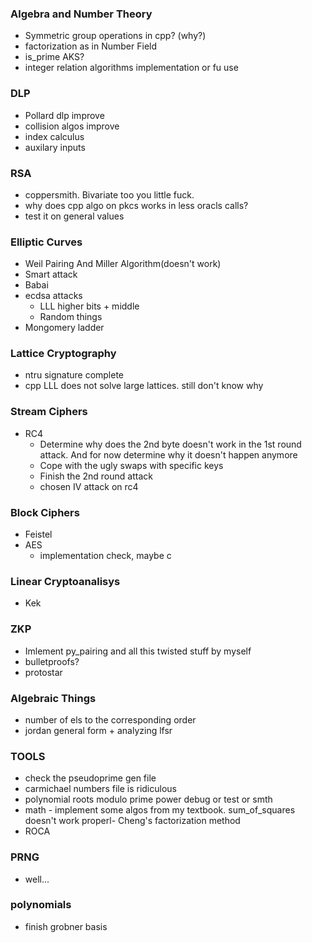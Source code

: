 ### Algebra and Number Theory
- Symmetric group operations in cpp? (why?)
- factorization as in Number Field
- is_prime AKS?
- integer relation algorithms implementation or fu use

### DLP
- Pollard dlp improve
- collision algos improve
- index calculus
- auxilary inputs

### RSA
- coppersmith. Bivariate too you little fuck.
- why does cpp algo on pkcs works in less oracls calls?
- test it on general values

### Elliptic Curves
- Weil Pairing And Miller Algorithm(doesn't work)
- Smart attack
- Babai
- ecdsa attacks
    - LLL higher bits + middle
    - Random things
- Mongomery ladder

### Lattice Cryptography
- ntru signature complete
- cpp LLL does not solve large lattices. still don't know why

### Stream Ciphers
- RC4
    - Determine why does the 2nd byte doesn't work in the 1st round attack. And for now determine why it doesn't happen anymore
    - Cope with the ugly swaps with specific keys
    - Finish the 2nd round attack
    - chosen IV attack on rc4

### Block Ciphers
- Feistel
- AES
    - implementation check, maybe c

### Linear Cryptoanalisys
- Kek

### ZKP
- Imlement py_pairing and all this twisted stuff by myself
- bulletproofs?
- protostar

### Algebraic Things
- number of els to the corresponding order
- jordan general form + analyzing lfsr

### TOOLS
- check the pseudoprime gen file
- carmichael numbers file is ridiculous
- polynomial roots modulo prime power debug or test or smth
- math - implement some algos from my textbook. sum_of_squares doesn't work properl- Cheng's factorization method
- ROCA

### PRNG
- well...

### polynomials
- finish grobner basis
